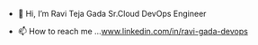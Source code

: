 - 👋 Hi, I’m Ravi Teja Gada Sr.Cloud DevOps Engineer

- 📫 How to reach me ...www.linkedin.com/in/ravi-gada-devops


<!---
ravitejaAutomation/ravitejaAutomation is a ✨ special ✨ repository because its `README.md` (this file) appears on your GitHub profile.
You can click the Preview link to take a look at your changes.
--->
